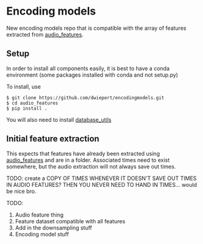 # Encoding models
New encoding models repo that is compatible with the array of features extracted from [audio_features](https://github.com/dwiepert/audio_features).

## Setup
In order to install all components easily, it is best to have a conda environment (some packages installed with conda and not setup.py)

To install, use

```
$ git clone https://github.com/dwiepert/encodingmodels.git
$ cd audio_features
$ pip install . 
```

You will also need to install [database_utils](https://github.com/dwiepert/database_utils)


## Initial feature extraction
This expects that features have already been extracted using [audio_features](https://github.com/dwiepert/audio_features) and are in a folder. Associated times need to exist somewhere, but the audio extraction will not always save out times. 

TODO: create a COPY OF TIMES WHENEVER IT DOESN'T SAVE OUT TIMES IN AUDIO FEATURES? THEN YOU NEVER NEED TO HAND IN TIMES... would be nice bro.

TODO:
1. Audio feature thing
2. Feature dataset compatible with all features 
3. Add in the downsampling stuff
4. Encoding model stuff